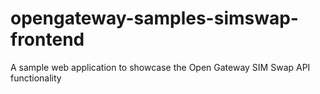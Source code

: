# opengateway-samples-simswap-frontend
A sample web application to showcase the Open Gateway SIM Swap API functionality
